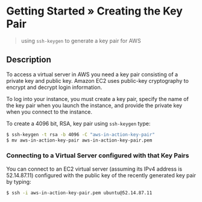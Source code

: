 # Getting Started &raquo; Creating the Key Pair
> using `ssh-keygen` to generate a key pair for AWS

## Description
To access a virtual server in AWS you need a key pair consisting of a private key and public key. Amazon EC2 uses public-key cryptography to encrypt and decrypt login information.

To log into your instance, you must create a key pair, specify the name of the key pair when you launch the instance, and provide the private key when you connect to the instance.

To create a 4096 bit, RSA, key pair using `ssh-keygen` type:
```bash
$ ssh-keygen -t rsa -b 4096 -C "aws-in-action-key-pair"
$ mv aws-in-action-key-pair aws-in-action-key-pair.pem
```

### Connecting to a Virtual Server configured with that Key Pairs
You can connect to an EC2 virtual server (assuming its IPv4 address is 52.14.87.11) configured with the public key of the recently generated key pair by typing:
```bash
$ ssh -i aws-in-action-key-pair.pem ubuntu@52.14.87.11
```
